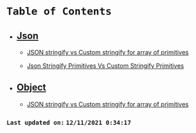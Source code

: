 # `Table of Contents`

-   ## [**Json**]()

    -   [JSON stringify vs Custom stringify for array of primitives](./docs/json-stringify-primitives-array-vs-custom-stringify-primitives-array.md)

    -   [Json Stringify Primitives Vs Custom Stringify Primitives](./docs/json-stringify-primitives-vs-custom-stringify-primitives.md)

-   ## [**Object**]()
    -   [JSON stringify vs Custom stringify for array of primitives](./docs/json-stringify-primitives-array-vs-custom-stringify-primitives-array.md)

### `Last updated on:` `12/11/2021 0:34:17`
